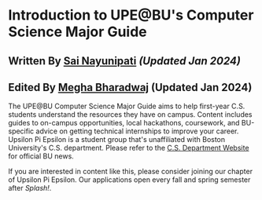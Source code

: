 # Introduction to UPE@BU's Computer Science Major Guide

## Written By [Sai Nayunipati](https://www.linkedin.com/in/sai-nayunipati-157609224/) _(Updated Jan 2024)_
## Edited By [Megha Bharadwaj](https://www.linkedin.com/in/megha-bharadwaj/) (Updated Jan 2024)

The UPE@BU Computer Science Major Guide aims to help first-year C.S. students understand the resources they have on campus. Content includes guides to on-campus opportunities, local hackathons, coursework, and BU-specific advice on getting technical internships to improve your career. Upsilon Pi Epsilon is a student group that's unaffiliated with Boston University's C.S. department. Please refer to the [C.S. Department Website](https://www.bu.edu/cs/) for official BU news.

If you are interested in content like this, please consider joining our chapter of Upsilon Pi Epsilon. Our applications open every fall and spring semester after _Splash!_.
